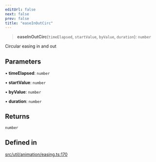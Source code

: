 ```yaml
---
editUrl: false
next: false
prev: false
title: "easeInOutCirc"
---
```


> **easeInOutCirc**(`timeElapsed`, `startValue`, `byValue`, `duration`): `number`

Circular easing in and out

## Parameters

• **timeElapsed**: `number`

• **startValue**: `number`

• **byValue**: `number`

• **duration**: `number`

## Returns

`number`

## Defined in

[src/util/animation/easing.ts:170](https://github.com/fabricjs/fabric.js/blob/8748628df7e9de00ba77413bfc3ad9e9fe9d4f30/src/util/animation/easing.ts#L170)
